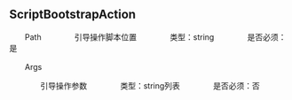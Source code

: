 ## ScriptBootstrapAction

　　Path
　　　　引导操作脚本位置
　　　　类型：string
　　　　是否必须：是
    
　　Args
  
　　　　引导操作参数
　　　　类型：string列表
　　　　是否必须：否
	